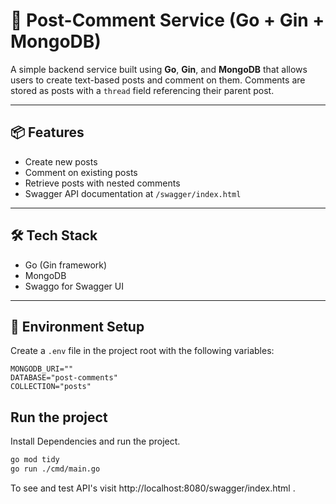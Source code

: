 # 📝 Post-Comment Service (Go + Gin + MongoDB)

A simple backend service built using **Go**, **Gin**, and **MongoDB** that allows users to create text-based posts and comment on them. Comments are stored as posts with a `thread` field referencing their parent post.

---

## 📦 Features

- Create new posts
- Comment on existing posts
- Retrieve posts with nested comments
- Swagger API documentation at `/swagger/index.html`

---

## 🛠️ Tech Stack

- Go (Gin framework)
- MongoDB
- Swaggo for Swagger UI

---

## 📄 Environment Setup

Create a `.env` file in the project root with the following variables:

```env
MONGODB_URI=""
DATABASE="post-comments"
COLLECTION="posts"
```

## Run the project

Install Dependencies and run the project.

```bash
go mod tidy
go run ./cmd/main.go
```

To see and test API's visit http://localhost:8080/swagger/index.html .